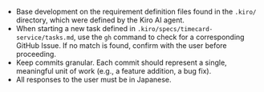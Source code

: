 - Base development on the requirement definition files found in the `.kiro/` directory, which were defined by the Kiro AI agent.
- When starting a new task defined in `.kiro/specs/timecard-service/tasks.md`, use the `gh` command to check for a corresponding GitHub Issue. If no match is found, confirm with the user before proceeding.
- Keep commits granular. Each commit should represent a single, meaningful unit of work (e.g., a feature addition, a bug fix).
- All responses to the user must be in Japanese.